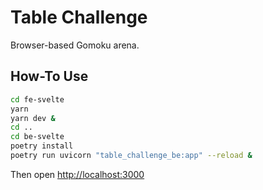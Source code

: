 Table Challenge
====

Browser-based Gomoku arena.

How-To Use
----

```bash
cd fe-svelte
yarn
yarn dev &
cd ..
cd be-svelte
poetry install
poetry run uvicorn "table_challenge_be:app" --reload & 
```

Then open [http://localhost:3000](http://localhost:3000)

